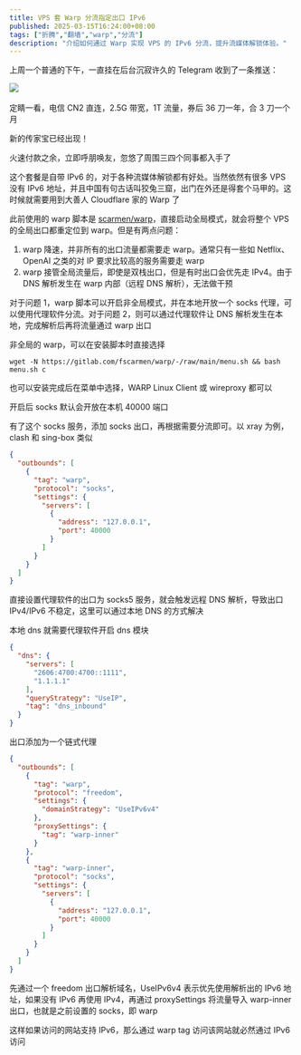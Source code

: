 ```yaml
---
title: VPS 套 Warp 分流指定出口 IPv6
published: 2025-03-15T16:24:00+08:00
tags: ["折腾","翻墙","warp","分流"]
description: "介绍如何通过 Warp 实现 VPS 的 IPv6 分流，提升流媒体解锁体验。"
---
```

上周一个普通的下午，一直挂在后台沉寂许久的 Telegram 收到了一条推送：

![](https://blog-img.shinya.click/2025/c2dcc1d96db444256f1092fb0e15ce3d.png)​

定睛一看，电信 CN2 直连，2.5G 带宽，1T 流量，券后 36 刀一年，合 3 刀一个月

新的传家宝已经出现！

火速付款之余，立即呼朋唤友，忽悠了周围三四个同事都入手了

这个套餐是自带 IPv6 的，对于各种流媒体解锁都有好处。当然依然有很多 VPS 没有 IPv6 地址，并且中国有句古话叫狡兔三窟，出门在外还是得套个马甲的。这时候就需要用到大善人 Cloudflare 家的 Warp 了

此前使用的 warp 脚本是 [scarmen/warp](https://gitlab.com/fscarmen/warp)，直接启动全局模式，就会将整个 VPS 的全局出口都重定位到 warp。但是有两点问题：

1. warp 降速，并非所有的出口流量都需要走 warp。通常只有一些如 Netflix、OpenAI 之类的对 IP 要求比较高的服务需要走 warp
2. warp 接管全局流量后，即使是双栈出口，但是有时出口会优先走 IPv4。由于 DNS 解析发生在 warp 内部（远程 DNS 解析），无法做干预

对于问题 1，warp 脚本可以开启非全局模式，并在本地开放一个 socks 代理，可以使用代理软件分流。对于问题 2，则可以通过代理软件让 DNS 解析发生在本地，完成解析后再将流量通过 warp 出口

非全局的 warp，可以在安装脚本时直接选择

```shell
wget -N https://gitlab.com/fscarmen/warp/-/raw/main/menu.sh && bash menu.sh c
```

也可以安装完成后在菜单中选择，WARP Linux Client 或 wireproxy 都可以

开启后 socks 默认会开放在本机 40000 端口

有了这个 socks 服务，添加 socks 出口，再根据需要分流即可。以 xray 为例，clash 和 sing-box 类似

```json
{
  "outbounds": [
    {
      "tag": "warp",
      "protocol": "socks",
      "settings": {
        "servers": [
          {
            "address": "127.0.0.1",
            "port": 40000
          }
        ]
      }
    }
  ]
}
```

直接设置代理软件的出口为 socks5 服务，就会触发远程 DNS 解析，导致出口 IPv4/IPv6 不稳定，这里可以通过本地 DNS 的方式解决

本地 dns 就需要代理软件开启 dns 模块

```json
{
  "dns": {
    "servers": [
      "2606:4700:4700::1111",
      "1.1.1.1"
    ],
    "queryStrategy": "UseIP",
    "tag": "dns_inbound"
  }
}
```

出口添加为一个链式代理

```json
{
  "outbounds": [
    {
      "tag": "warp",
      "protocol": "freedom",
      "settings": {
        "domainStrategy": "UseIPv6v4"
      },
      "proxySettings": {
        "tag": "warp-inner"
      }
    },
    {
      "tag": "warp-inner",
      "protocol": "socks",
      "settings": {
        "servers": [
          {
            "address": "127.0.0.1",
            "port": 40000
          }
        ]
      }
    }
  ]
}
```

先通过一个 freedom 出口解析域名，UseIPv6v4 表示优先使用解析出的 IPv6 地址，如果没有 IPv6 再使用 IPv4，再通过 proxySettings 将流量导入 warp-inner 出口，也就是之前设置的 socks，即 warp

这样如果访问的网站支持 IPv6，那么通过 warp tag 访问该网站就必然通过 IPv6 访问
